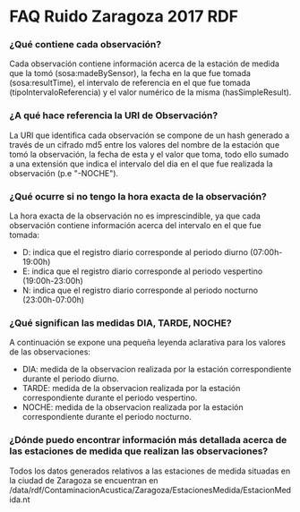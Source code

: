 # FAQ Ruido Zaragoza 2017 RDF

### ¿Qué contiene cada observación?
Cada observación contiene información acerca de la estación de medida que la tomó (sosa:madeBySensor), la fecha en la que fue tomada (sosa:resultTime), el intervalo de referencia en el que fue tomada (tipoIntervaloReferencia) y el valor numérico de la misma (hasSimpleResult).

### ¿A qué hace referencia la URI de Observación?
La URI que identifica cada observación se compone de un hash generado a través de un cifrado md5 entre los valores del nombre de la estación que tomó la observación, la fecha de esta y el valor que toma, todo ello sumado a una extensión que indica el intervalo del dia en el que fue realizada la observación (p.e "-NOCHE").

### ¿Qué ocurre si no tengo la hora exacta de la observación?
La hora exacta de la observación no es imprescindible, ya que cada observación contiene información acerca del intervalo en el que fue tomada:
- D: indica que el registro diario corresponde al periodo diurno (07:00h-19:00h)
- E: indica que el registro diario corresponde al periodo vespertino (19:00h-23:00h)
- N: indica que el registro diario corresponde al periodo nocturno (23:00h-07:00h)

### ¿Qué significan las medidas DIA, TARDE, NOCHE?
A continuación se expone una pequeña leyenda aclarativa para los valores de las observaciones:
- DIA: medida de la observacion realizada por la estación correspondiente durante el periodo diurno.
- TARDE: medida de la observacion realizada por la estación correspondiente durante el periodo vespertino.
- NOCHE: medida de la observacion realizada por la estación correspondiente durante el periodo nocturno.

### ¿Dónde puedo encontrar información más detallada acerca de las estaciones de medida que realizan las observaciones?
Todos los datos generados relativos a las estaciones de medida situadas en la ciudad de Zaragoza se encuentran en /data/rdf/ContaminacionAcustica/Zaragoza/EstacionesMedida/EstacionMedida.nt
